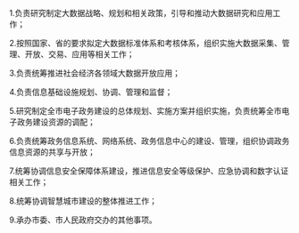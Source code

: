 1.负责研究制定大数据战略、规划和相关政策，引导和推动大数据研究和应用工作；

2.按照国家、省的要求拟定大数据标准体系和考核体系，组织实施大数据采集、管理、开放、交易、应用等相关工作；

3.负责统筹推进社会经济各领域大数据开放应用；

4.负责信息基础设施规划、协调、管理和监督；

5.研究制定全市电子政务建设的总体规划、实施方案并组织实施，负责统筹全市电子政务建设资源的调配；

6.负责统筹政务信息系统、网络系统、政务信息中心的建设、管理，组织协调政务信息资源的共享与开放；

7.统筹协调信息安全保障体系建设，推进信息安全等级保护、应急协调和数字认证相关工作；

8.统筹协调智慧城市建设的整体推进工作；

9.承办市委、市人民政府交办的其他事项。